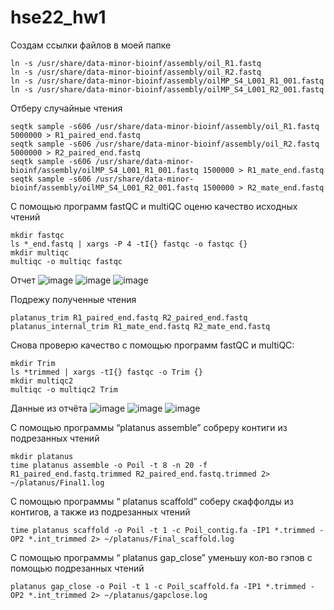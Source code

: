 # hse22_hw1
Создам ссылки файлов в моей папке
```
ln -s /usr/share/data-minor-bioinf/assembly/oil_R1.fastq  
ln -s /usr/share/data-minor-bioinf/assembly/oil_R2.fastq  
ln -s /usr/share/data-minor-bioinf/assembly/oilMP_S4_L001_R1_001.fastq  
ln -s /usr/share/data-minor-bioinf/assembly/oilMP_S4_L001_R2_001.fastq  
```
Отберу случайные чтения
```
seqtk sample -s606 /usr/share/data-minor-bioinf/assembly/oil_R1.fastq 5000000 > R1_paired_end.fastq  
seqtk sample -s606 /usr/share/data-minor-bioinf/assembly/oil_R2.fastq 5000000 > R2_paired_end.fastq  
seqtk sample -s606 /usr/share/data-minor-bioinf/assembly/oilMP_S4_L001_R1_001.fastq 1500000 > R1_mate_end.fastq   
seqtk sample -s606 /usr/share/data-minor-bioinf/assembly/oilMP_S4_L001_R2_001.fastq 1500000 > R2_mate_end.fastq   
```
С помощью программ fastQC и multiQC оценю качество исходных чтений
```
mkdir fastqc      
ls *_end.fastq | xargs -P 4 -tI{} fastqc -o fastqc {}  
mkdir multiqc      
multiqc -o multiqc fastqc
```
Отчет
![image](https://user-images.githubusercontent.com/114064027/193250715-c84dff96-19e6-40a5-b088-6195f6ed021e.png)
![image](https://user-images.githubusercontent.com/114064027/193250894-e50a027c-d528-4e9f-abe6-6a5c06d715ea.png)
![image](https://user-images.githubusercontent.com/114064027/193250981-226eb64f-2f73-4b3a-8485-a948d05ffa22.png)

Подрежу полученные чтения
```
platanus_trim R1_paired_end.fastq R2_paired_end.fastq
platanus_internal_trim R1_mate_end.fastq R2_mate_end.fastq
```
Снова проверю качество с помощью программ fastQC и multiQC:
```
mkdir Trim
ls *trimmed | xargs -tI{} fastqc -o Trim {}
mkdir multiqc2  
multiqc -o multiqc2 Trim 
```
Данные из отчёта
![image](https://user-images.githubusercontent.com/114064027/193251244-87bf7d02-a5b7-4731-bab7-684592eb2e8f.png)
![image](https://user-images.githubusercontent.com/114064027/193251301-f776798d-c723-4077-8e2e-c6cd52f8c7fc.png)
![image](https://user-images.githubusercontent.com/114064027/193251363-8c1997f7-ea59-407d-9dbc-3cee7a6ab3d5.png)

С помощью программы “platanus assemble” собреру контиги из подрезанных чтений
```
mkdir platanus
time platanus assemble -o Poil -t 8 -n 20 -f R1_paired_end.fastq.trimmed R2_paired_end.fastq.trimmed 2> ~/platanus/Final1.log
```
С помощью программы “ platanus scaffold” соберу скаффолды из контигов, а также из подрезанных чтений

```
time platanus scaffold -o Poil -t 1 -c Poil_contig.fa -IP1 *.trimmed -OP2 *.int_trimmed 2> ~/platanus/Final_scaffold.log
```
С помощью программы “ platanus gap_close” уменьшу кол-во гэпов с помощью подрезанных чтений
```
platanus gap_close -o Poil -t 1 -c Poil_scaffold.fa -IP1 *.trimmed -OP2 *.int_trimmed 2> ~/platanus/gapclose.log
```
